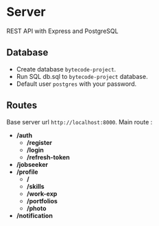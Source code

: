 # Server

REST API with Express and PostgreSQL

## Database

- Create database `bytecode-project`.
- Run SQL db.sql to `bytecode-project` database.
- Default user `postgres` with your password.

## Routes

Base server url `http://localhost:8000`. Main route :

- **/auth**
  - **/register**
  - **/login**
  - **/refresh-token**
- **/jobseeker**
- **/profile**
  - **/**
  - **/skills**
  - **/work-exp**
  - **/portfolios**
  - **/photo**
- **/notification**
